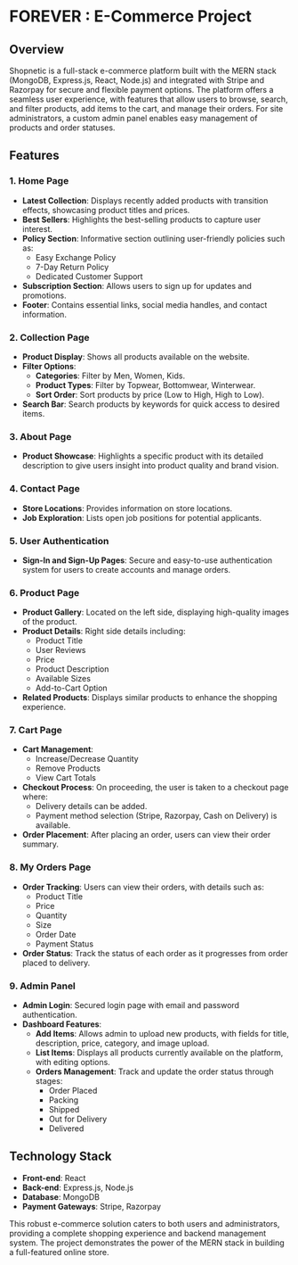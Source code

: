 # FOREVER : E-Commerce Project

## Overview
Shopnetic is a full-stack e-commerce platform built with the MERN stack (MongoDB, Express.js, React, Node.js) and integrated with Stripe and Razorpay for secure and flexible payment options. The platform offers a seamless user experience, with features that allow users to browse, search, and filter products, add items to the cart, and manage their orders. For site administrators, a custom admin panel enables easy management of products and order statuses.

## Features

### 1. Home Page
- **Latest Collection**: Displays recently added products with transition effects, showcasing product titles and prices.
- **Best Sellers**: Highlights the best-selling products to capture user interest.
- **Policy Section**: Informative section outlining user-friendly policies such as:
  - Easy Exchange Policy
  - 7-Day Return Policy
  - Dedicated Customer Support
- **Subscription Section**: Allows users to sign up for updates and promotions.
- **Footer**: Contains essential links, social media handles, and contact information.

### 2. Collection Page
- **Product Display**: Shows all products available on the website.
- **Filter Options**:
  - **Categories**: Filter by Men, Women, Kids.
  - **Product Types**: Filter by Topwear, Bottomwear, Winterwear.
  - **Sort Order**: Sort products by price (Low to High, High to Low).
- **Search Bar**: Search products by keywords for quick access to desired items.

### 3. About Page
- **Product Showcase**: Highlights a specific product with its detailed description to give users insight into product quality and brand vision.

### 4. Contact Page
- **Store Locations**: Provides information on store locations.
- **Job Exploration**: Lists open job positions for potential applicants.

### 5. User Authentication
- **Sign-In and Sign-Up Pages**: Secure and easy-to-use authentication system for users to create accounts and manage orders.

### 6. Product Page
- **Product Gallery**: Located on the left side, displaying high-quality images of the product.
- **Product Details**: Right side details including:
  - Product Title
  - User Reviews
  - Price
  - Product Description
  - Available Sizes
  - Add-to-Cart Option
- **Related Products**: Displays similar products to enhance the shopping experience.

### 7. Cart Page
- **Cart Management**:
  - Increase/Decrease Quantity
  - Remove Products
  - View Cart Totals
- **Checkout Process**: On proceeding, the user is taken to a checkout page where:
  - Delivery details can be added.
  - Payment method selection (Stripe, Razorpay, Cash on Delivery) is available.
- **Order Placement**: After placing an order, users can view their order summary.

### 8. My Orders Page
- **Order Tracking**: Users can view their orders, with details such as:
  - Product Title
  - Price
  - Quantity
  - Size
  - Order Date
  - Payment Status
- **Order Status**: Track the status of each order as it progresses from order placed to delivery.

### 9. Admin Panel
- **Admin Login**: Secured login page with email and password authentication.
- **Dashboard Features**:
  - **Add Items**: Allows admin to upload new products, with fields for title, description, price, category, and image upload.
  - **List Items**: Displays all products currently available on the platform, with editing options.
  - **Orders Management**: Track and update the order status through stages:
    - Order Placed
    - Packing
    - Shipped
    - Out for Delivery
    - Delivered

## Technology Stack
- **Front-end**: React
- **Back-end**: Express.js, Node.js
- **Database**: MongoDB
- **Payment Gateways**: Stripe, Razorpay

This robust e-commerce solution caters to both users and administrators, providing a complete shopping experience and backend management system. The project demonstrates the power of the MERN stack in building a full-featured online store.
